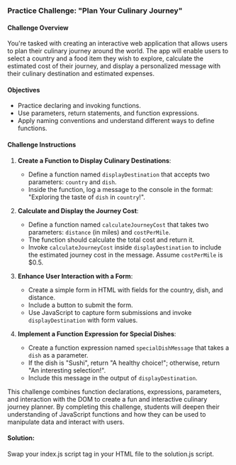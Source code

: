 ### Practice Challenge: "Plan Your Culinary Journey"

#### Challenge Overview
You're tasked with creating an interactive web application that allows users to plan their culinary journey around the world. The app will enable users to select a country and a food item they wish to explore, calculate the estimated cost of their journey, and display a personalized message with their culinary destination and estimated expenses.

#### Objectives
- Practice declaring and invoking functions.
- Use parameters, return statements, and function expressions.
- Apply naming conventions and understand different ways to define functions.

#### Challenge Instructions
1. **Create a Function to Display Culinary Destinations**:
   - Define a function named `displayDestination` that accepts two parameters: `country` and `dish`.
   - Inside the function, log a message to the console in the format: "Exploring the taste of `dish` in `country`!".

2. **Calculate and Display the Journey Cost**:
   - Define a function named `calculateJourneyCost` that takes two parameters: `distance` (in miles) and `costPerMile`.
   - The function should calculate the total cost and return it.
   - Invoke `calculateJourneyCost` inside `displayDestination` to include the estimated journey cost in the message. Assume `costPerMile` is $0.5.

3. **Enhance User Interaction with a Form**:
   - Create a simple form in HTML with fields for the country, dish, and distance.
   - Include a button to submit the form.
   - Use JavaScript to capture form submissions and invoke `displayDestination` with form values.

4. **Implement a Function Expression for Special Dishes**:
   - Create a function expression named `specialDishMessage` that takes a `dish` as a parameter.
   - If the dish is "Sushi", return "A healthy choice!"; otherwise, return "An interesting selection!".
   - Include this message in the output of `displayDestination`.


This challenge combines function declarations, expressions, parameters, and interaction with the DOM to create a fun and interactive culinary journey planner. By completing this challenge, students will deepen their understanding of JavaScript functions and how they can be used to manipulate data and interact with users.

#### Solution:

Swap your index.js script tag in your HTML file to the solution.js script.
<!-- <script src="solution.js" defer></script> -->